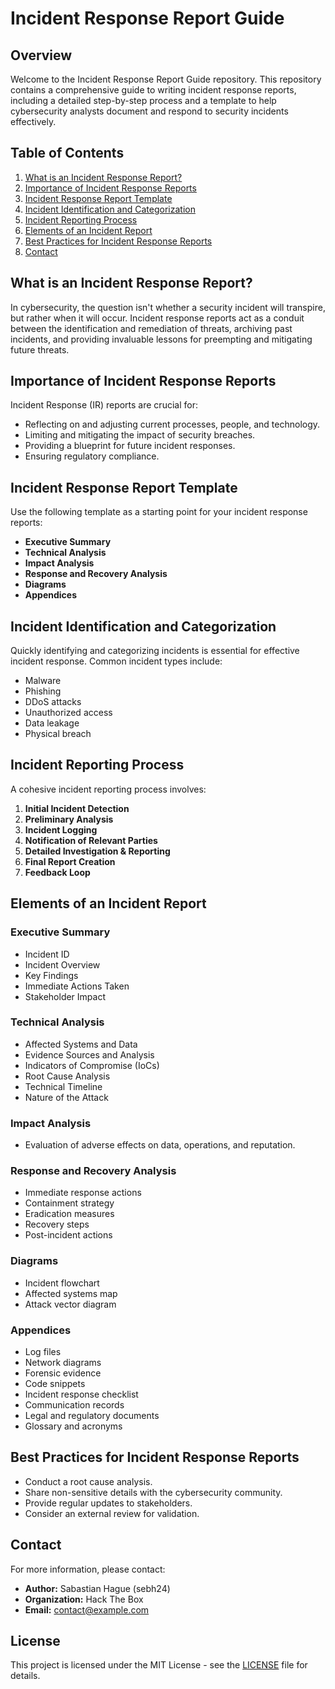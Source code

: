 # Incident Response Report Guide

## Overview

Welcome to the Incident Response Report Guide repository. This repository contains a comprehensive guide to writing incident response reports, including a detailed step-by-step process and a template to help cybersecurity analysts document and respond to security incidents effectively.

## Table of Contents

1. [What is an Incident Response Report?](#what-is-an-incident-response-report)
2. [Importance of Incident Response Reports](#importance-of-incident-response-reports)
3. [Incident Response Report Template](#incident-response-report-template)
4. [Incident Identification and Categorization](#incident-identification-and-categorization)
5. [Incident Reporting Process](#incident-reporting-process)
6. [Elements of an Incident Report](#elements-of-an-incident-report)
7. [Best Practices for Incident Response Reports](#best-practices-for-incident-response-reports)
8. [Contact](#contact)

## What is an Incident Response Report?

In cybersecurity, the question isn't whether a security incident will transpire, but rather when it will occur. Incident response reports act as a conduit between the identification and remediation of threats, archiving past incidents, and providing invaluable lessons for preempting and mitigating future threats.

## Importance of Incident Response Reports

Incident Response (IR) reports are crucial for:

- Reflecting on and adjusting current processes, people, and technology.
- Limiting and mitigating the impact of security breaches.
- Providing a blueprint for future incident responses.
- Ensuring regulatory compliance.

## Incident Response Report Template

Use the following template as a starting point for your incident response reports:

- **Executive Summary**
- **Technical Analysis**
- **Impact Analysis**
- **Response and Recovery Analysis**
- **Diagrams**
- **Appendices**

## Incident Identification and Categorization

Quickly identifying and categorizing incidents is essential for effective incident response. Common incident types include:

- Malware
- Phishing
- DDoS attacks
- Unauthorized access
- Data leakage
- Physical breach

## Incident Reporting Process

A cohesive incident reporting process involves:

1. **Initial Incident Detection**
2. **Preliminary Analysis**
3. **Incident Logging**
4. **Notification of Relevant Parties**
5. **Detailed Investigation & Reporting**
6. **Final Report Creation**
7. **Feedback Loop**

## Elements of an Incident Report

### Executive Summary
- Incident ID
- Incident Overview
- Key Findings
- Immediate Actions Taken
- Stakeholder Impact

### Technical Analysis
- Affected Systems and Data
- Evidence Sources and Analysis
- Indicators of Compromise (IoCs)
- Root Cause Analysis
- Technical Timeline
- Nature of the Attack

### Impact Analysis
- Evaluation of adverse effects on data, operations, and reputation.

### Response and Recovery Analysis
- Immediate response actions
- Containment strategy
- Eradication measures
- Recovery steps
- Post-incident actions

### Diagrams
- Incident flowchart
- Affected systems map
- Attack vector diagram

### Appendices
- Log files
- Network diagrams
- Forensic evidence
- Code snippets
- Incident response checklist
- Communication records
- Legal and regulatory documents
- Glossary and acronyms

## Best Practices for Incident Response Reports

- Conduct a root cause analysis.
- Share non-sensitive details with the cybersecurity community.
- Provide regular updates to stakeholders.
- Consider an external review for validation.

## Contact

For more information, please contact:

- **Author:** Sabastian Hague (sebh24)
- **Organization:** Hack The Box
- **Email:** [contact@example.com](mailto:contact@example.com)

## License

This project is licensed under the MIT License - see the [LICENSE](LICENSE) file for details.

